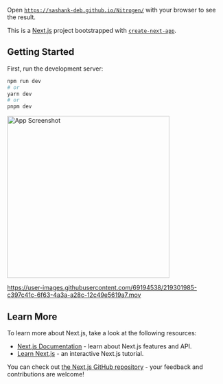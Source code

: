 Open [`https://sashank-deb.github.io/Nitrogen/`](https://sashank-deb.github.io/Nitrogen/) with your browser to see the result.

This is a [Next.js](https://nextjs.org/) project bootstrapped with [`create-next-app`](https://github.com/vercel/next.js/tree/canary/packages/create-next-app).

## Getting Started

First, run the development server:

```bash
npm run dev
# or
yarn dev
# or
pnpm dev
```
<img width="378" alt="App Screenshot" src="https://user-images.githubusercontent.com/69194538/219301895-2fac9551-1dca-4d30-acda-55a3a6e5094f.png">


https://user-images.githubusercontent.com/69194538/219301985-c397c41c-6f63-4a3a-a28c-12c49e5619a7.mov

## Learn More

To learn more about Next.js, take a look at the following resources:

- [Next.js Documentation](https://nextjs.org/docs) - learn about Next.js features and API.
- [Learn Next.js](https://nextjs.org/learn) - an interactive Next.js tutorial.

You can check out [the Next.js GitHub repository](https://github.com/vercel/next.js/) - your feedback and contributions are welcome!


